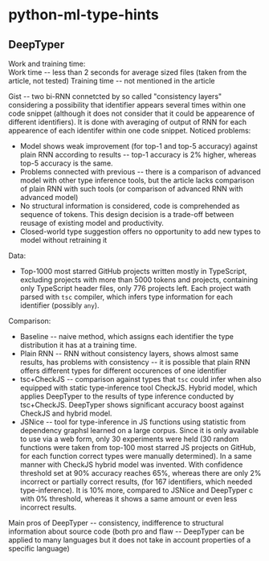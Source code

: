 # python-ml-type-hints

## DeepTyper

Work and training time:  
  Work time -- less than 2 seconds for average sized files (taken from the article, not tested)
  Training time -- not mentioned in the article

Gist -- two bi-RNN connetcted by so called "consistency layers" considering a possibility that identifier appears several times within one code snippet (although it does not consider that it could be appearence of different identifiers). It is done with averaging of output of RNN for each appearence of each identifer within one code snippet. 
Noticed problems:  
  - Model shows weak improvement (for top-1 and top-5 accuracy) against plain RNN according to results -- top-1 accuracy is 2% higher, whereas top-5 accuracy is the same.  
  - Problems connected with previous -- there is a comparison of advanced model with other type inference tools, but the article lacks comparison of plain RNN with such tools (or comparison of advanced RNN with advanced model)   
  - No structural information is considered, code is comprehended as sequence of tokens. This design decision is a trade-off between reusage of existing model and productivity.
  - Closed-world type suggestion offers no opportunity to add new types to model without retraining it

Data:  
  - Top-1000 most starred GitHub projects written mostly in TypeScript, excluding projects with more than 5000 tokens and projects, containing only TypeScript header files, only 776 projects left. Each project wath parsed with ```tsc``` compiler, which infers type information for each identifier (possibly ```any```).
  
Comparison:  
  - Baseline -- naive method, which assigns each identifier the type distribution it has at a training time.
  - Plain RNN -- RNN without consistency layers, shows almost same results, has problems with consistency -- it is possible that plain RNN offers different types for different occurences of one identifier
  - tsc+CheckJS -- comparison against types that ```tsc``` could infer when also equipped with static type-inference tool CheckJS. Hybrid model, which applies DeepTyper to the results of type inference conducted by tsc+CheckJS. DeepTyper shows significant accuracy boost against CheckJS and hybrid model.
  - JSNice -- tool for type-inference in JS functions using statistic from dependency graphsl learned on a large corpus. Since it is only available to use via a web form, only 30 experiments were held (30 random functions were taken from top-100 most starred JS projects on GitHub, for each function correct types were manually determined). In a same manner with CheckJS hybrid model was invented. With confidence threshold set at 90% accuracy reaches 65%, whereas there are only 2% incorrect or partially correct results, (for 167 identifiers, which needed type-inference). It is 10% more, compared to JSNice and DeepTyper с with 0% threshold, whereas it shows a same amount or even less incorrect results.
  

Main pros of DeepTyper -- consistency, indifference to structural information about source code (both pro and flaw -- DeepTyper can be applied to many languages but it does not take in account properties of a specific language)
